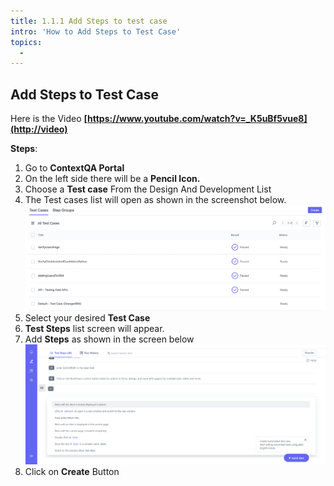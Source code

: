 ```yaml
---
title: 1.1.1 Add Steps to test case
intro: 'How to Add Steps to Test Case'
topics:
  - 
---
```


## <a name="_ov37j0gsvd62"></a>**Add Steps to Test Case** 
Here is the Video **[https://www.youtube.com/watch?v=_K5uBf5vue8](http://video)**

**Steps**: 

1. Go to **ContextQA Portal** 
2. On the left side there will be a **Pencil Icon.**
3. Choose a **Test case** From the Design And Development List 
4. The Test cases list will open as shown in the screenshot below. 
![](imgs/test-case-list.png)
5. Select your desired **Test Case**				
6. **Test Steps** list screen will appear.
7. Add **Steps** as shown in the screen below
![](imgs/steps-template.png)
8. Click on **Create** Button 
